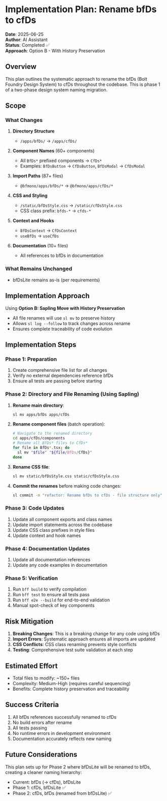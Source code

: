 # Implementation Plan: Rename bfDs to cfDs

**Date**: 2025-06-25\
**Author**: AI Assistant\
**Status**: Completed ✅\
**Approach**: Option B - With History Preservation

## Overview

This plan outlines the systematic approach to rename the bfDs (Bolt Foundry
Design System) to cfDs throughout the codebase. This is phase 1 of a two-phase
design system naming migration.

## Scope

### What Changes

1. **Directory Structure**
   - `/apps/bfDs/` → `/apps/cfDs/`

2. **Component Names** (60+ components)
   - All `BfDs*` prefixed components → `CfDs*`
   - Examples: `BfDsButton` → `CfDsButton`, `BfDsModal` → `CfDsModal`

3. **Import Paths** (87+ files)
   - `@bfmono/apps/bfDs/*` → `@bfmono/apps/cfDs/*`

4. **CSS and Styling**
   - `/static/bfDsStyle.css` → `/static/cfDsStyle.css`
   - CSS class prefix: `bfds-*` → `cfds-*`

5. **Context and Hooks**
   - `BfDsContext` → `CfDsContext`
   - `useBfDs` → `useCfDs`

6. **Documentation** (10+ files)
   - All references to bfDs in documentation

### What Remains Unchanged

- bfDsLite remains as-is (per requirements)

## Implementation Approach

Using **Option B: Sapling Move with History Preservation**

- All file renames will use `sl mv` to preserve history
- Allows `sl log --follow` to track changes across rename
- Ensures complete traceability of code evolution

## Implementation Steps

### Phase 1: Preparation

1. Create comprehensive file list for all changes
2. Verify no external dependencies reference bfDs
3. Ensure all tests are passing before starting

### Phase 2: Directory and File Renaming (Using Sapling)

1. **Rename main directory**:
   ```bash
   sl mv apps/bfDs apps/cfDs
   ```

2. **Rename component files** (batch operation):
   ```bash
   # Navigate to the renamed directory
   cd apps/cfDs/components
   # Rename all BfDs* files to CfDs*
   for file in BfDs*.tsx; do
     sl mv "$file" "${file/BfDs/CfDs}"
   done
   ```

3. **Rename CSS file**:
   ```bash
   sl mv static/bfDsStyle.css static/cfDsStyle.css
   ```

4. **Commit the renames** before making code changes:
   ```bash
   sl commit -m "refactor: Rename bfDs to cfDs - file structure only"
   ```

### Phase 3: Code Updates

1. Update all component exports and class names
2. Update import statements across the codebase
3. Update CSS class prefixes in style files
4. Update context and hook names

### Phase 4: Documentation Updates

1. Update all documentation references
2. Update any code examples in documentation

### Phase 5: Verification

1. Run `bff build` to verify compilation
2. Run `bff test` to ensure all tests pass
3. Run `bff e2e --build` for end-to-end validation
4. Manual spot-check of key components

## Risk Mitigation

1. **Breaking Changes**: This is a breaking change for any code using bfDs
2. **Import Errors**: Systematic approach ensures all imports are updated
3. **CSS Conflicts**: CSS class renaming prevents style conflicts
4. **Testing**: Comprehensive test suite validation at each step

## Estimated Effort

- Total files to modify: ~150+ files
- Complexity: Medium-High (requires careful sequencing)
- Benefits: Complete history preservation and traceability

## Success Criteria

1. All bfDs references successfully renamed to cfDs
2. No build errors after rename
3. All tests passing
4. No runtime errors in development environment
5. Documentation accurately reflects new naming

## Future Considerations

This plan sets up for Phase 2 where bfDsLite will be renamed to bfDs, creating a
cleaner naming hierarchy:

- Current: bfDs (→ cfDs), bfDsLite
- Phase 1: cfDs, bfDsLite ✅
- Phase 2: cfDs, bfDs (renamed from bfDsLite) ✅
